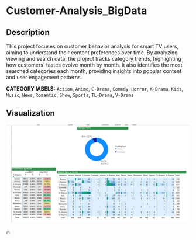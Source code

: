 # Customer-Analysis_BigData

## Description

This project focuses on customer behavior analysis for smart TV users, aiming to understand their content preferences over time. By analyzing viewing and search data, the project tracks category trends, highlighting how customers' tastes evolve month by month. It also identifies the most searched categories each month, providing insights into popular content and user engagement patterns.

**CATEGORY lABELS:** `Action`, `Anime`, `C-Drama`, `Comedy`, `Horror`, `K-Drama`, `Kids`, `Music`, `News`, `Romantic`, `Show`, `Sports`, `TL-Drama`, `V-Drama` 
## Visualization

![all_text](./images/image.png)

🔥
